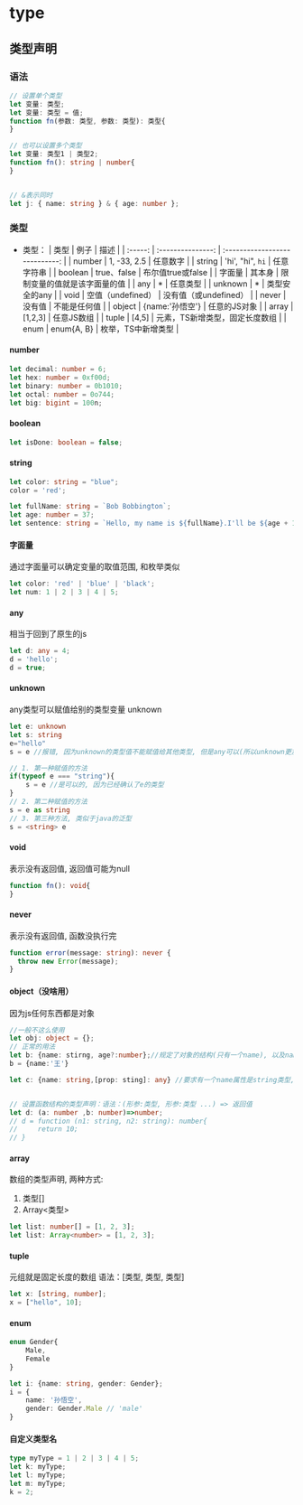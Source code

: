 # type


## 类型声明
### 语法
```ts
// 设置单个类型
let 变量: 类型;
let 变量: 类型 = 值;
function fn(参数: 类型, 参数: 类型): 类型{
}

// 也可以设置多个类型
let 变量: 类型1 | 类型2;
function fn(): string | number{
}


// &表示同时
let j: { name: string } & { age: number };

```

### 类型
- 类型：
|  类型   |       例子        |              描述              |
| :-----: | :---------------: | :----------------------------: |
| number  |    1, -33, 2.5    |            任意数字            |
| string  | 'hi', "hi", `hi`  |           任意字符串           |
| boolean |    true、false    |       布尔值true或false        |
| 字面量  |      其本身       |  限制变量的值就是该字面量的值  |
|   any   |         *         |            任意类型            |
| unknown |         *         |         类型安全的any          |
|  void   | 空值（undefined） |     没有值（或undefined）      |
|  never  |      没有值       |          不能是任何值          |
| object  |  {name:'孙悟空'}  |          任意的JS对象          |
|  array  |      [1,2,3]      |           任意JS数组           |
|  tuple  |       [4,5]       | 元素，TS新增类型，固定长度数组 |
|  enum   |    enum{A, B}     |       枚举，TS中新增类型       |


#### number
```typescript
let decimal: number = 6;
let hex: number = 0xf00d;
let binary: number = 0b1010;
let octal: number = 0o744;
let big: bigint = 100n;
```

#### boolean
```typescript
let isDone: boolean = false;
```

#### string
```typescript
let color: string = "blue";
color = 'red';

let fullName: string = `Bob Bobbington`;
let age: number = 37;
let sentence: string = `Hello, my name is ${fullName}.I'll be ${age + 1} years old next month.`;
```

#### 字面量
通过字面量可以确定变量的取值范围, 和枚举类似
```typescript
let color: 'red' | 'blue' | 'black';
let num: 1 | 2 | 3 | 4 | 5;
```
#### any
相当于回到了原生的js
```typescript
let d: any = 4;
d = 'hello';
d = true;
```

#### unknown
any类型可以赋值给别的类型变量
unknown
```typescript
let e: unknown
let s: string
e="hello"
s = e //报错, 因为unknown的类型值不能赋值给其他类型, 但是any可以(所以unknown更加的严格, 建议使用unknown而不是any)

// 1. 第一种赋值的方法
if(typeof e === "string"){
    s = e //是可以的, 因为已经确认了e的类型
}
// 2. 第二种赋值的方法
s = e as string
// 3. 第三种方法, 类似于java的泛型
s = <string> e
```

#### void
表示没有返回值, 返回值可能为null
```typescript
function fn(): void{
}
```

#### never
表示没有返回值, 函数没执行完
```typescript
function error(message: string): never {
  throw new Error(message);
}
```

#### object（没啥用）
因为js任何东西都是对象
```typescript
//一般不这么使用
let obj: object = {};
// 正常的用法
let b: {name: stirng, age?:number};//规定了对象的结构(只有一个name), 以及name的类型是string, age后面问号表示,该字段可有可无, 可选属性
b = {name:'王'}

let c: {name: string,[prop: sting]: any} //要求有一个name属性是string类型, 其他属性不做限定


// 设置函数结构的类型声明：语法：(形参:类型, 形参:类型 ...) => 返回值
let d: (a: number ,b: number)=>number;
// d = function (n1: string, n2: string): number{
//     return 10;
// }
```

#### array
数组的类型声明, 两种方式:
1. 类型[]
2. Array<类型>
```typescript
let list: number[] = [1, 2, 3];
let list: Array<number> = [1, 2, 3];
```

#### tuple
元组就是固定长度的数组
语法：[类型, 类型, 类型]
```typescript
let x: [string, number];
x = ["hello", 10]; 
```

#### enum
```typescript
enum Gender{
    Male,
    Female
}

let i: {name: string, gender: Gender};
i = {
    name: '孙悟空',
    gender: Gender.Male // 'male'
}
```

#### 自定义类型名
```ts
type myType = 1 | 2 | 3 | 4 | 5;
let k: myType;
let l: myType;
let m: myType;
k = 2;
```